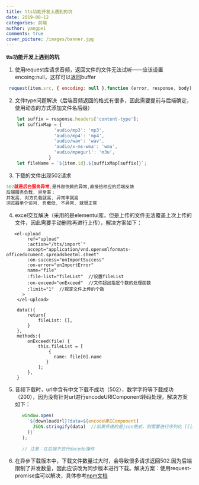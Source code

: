 ```yaml
---
title: tts功能开发上遇到的坑
date: 2019-08-12
categories: 前端
author: yangpei
comments: true
cover_picture: /images/banner.jpg
---
```


**tts功能开发上遇到的坑**

1. 使用request库请求音频，返回文件的文件无法试听——应该设置encoing:null，这样可以返回buffer

<!-- more -->

```JavaScript
 request(item.src, { encoding: null },function (error, response, body) {}
```

2. 文件type问题解决（后端音频返回的格式有很多，因此需要提前与后端确定，使用动态的方式添加文件名后缀）

```JavaScript
    let suffix = response.headers['content-type'];
    let suffixMap = {
                  'audio/mp3': 'mp3',
                  'audio/mp4': 'mp4',
                  'audio/wav': 'wav',
                  'audio/x-ms-wma': 'wma',
                  'audio/mpegurl': 'm3u',
                }
    let fileName = `${item.id}.${suffixMap[suffix]}`;
```

3. 下载的文件出现502请求

```JavaScript
502就是后台服务异常,是外部依赖的异常,直接给相应的后端反馈
后端服务负载, 异常率：
并发高, 对方负载就高, 异常率就高
浏览器单个访问, 负载低, 不异常, 就很正常
```

4. excel交互解决（采用的是elementui库，但是上传的文件无法覆盖上次上传的文件，因此需要手动删除再进行上传），解决方案如下：

```
   <el-upload
        ref="upload"
        :action="/tts/import`"
        accept="application/vnd.openxmlformats-officedocument.spreadsheetml.sheet"
        :on-success="onImportSuccess"
        :on-error="onImportError"
        name="file"
        :file-list="fileList"  //设置fileList
        :on-exceed="onExceed"  //文件超出指定个数的处理函数
        :limit="1"  //规定文件上传的个数
      >
    </el-upload>

    data(){
        return{
            fileList: [],
        }
    },
    methods:{
        onExceed(file) {
            this.fileList = [
                {
                  name: file[0].name
               }
            ];
        },
    }
```

5. 音频下载时，url中含有中文下载不成功（502），数字字符等下载成功（200），因为没有针对url进行encodeURIComponent转码处理，解决方案如下：

```JavaScript
      window.open(
        `${downloadUrl}?data=${encodeURIComponent(
          JSON.stringify(data)  //如果传递的是json格式，则需要进行序列化 [{id:1,src:'xx'},{id:2,src:'xx'}]
        )}`
      );
      
      // 注意：在后端不进行decode操作
```

6. 在异步下载版本中，下载文件数量过大时，会导致很多请求返回502.因为后端限制了并发数量，因此应该改为同步版本进行下载。解决方案：使用request-promise库可以解决，具体参考[npm文档](https://www.npmjs.com/package/request-promise)
